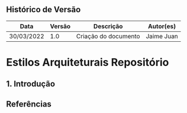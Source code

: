 ## Histórico de Versão

| Data       | Versão | Descrição                         | Autor(es)    |
| ---------- | ------ | --------------------------------- | ------------ |
| 30/03/2022 | 1.0    | Criação do documento              | Jaime Juan |
# Estilos Arquiteturais Repositório

## 1. Introdução


## Referências

> 